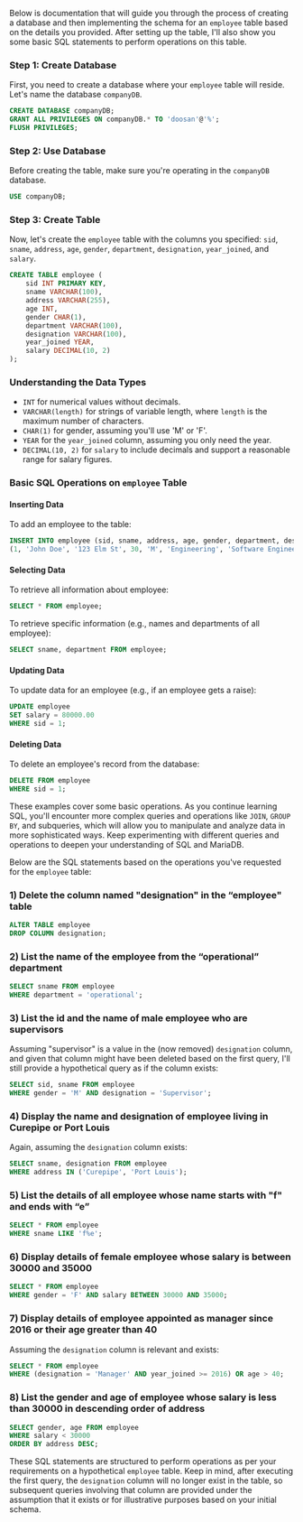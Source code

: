 Below is documentation that will guide you through the process of creating a database and then implementing the schema for an `employee` table based on the details you provided. After setting up the table, I'll also show you some basic SQL statements to perform operations on this table.

### Step 1: Create Database
First, you need to create a database where your `employee` table will reside. Let's name the database `companyDB`.

```sql
CREATE DATABASE companyDB;
GRANT ALL PRIVILEGES ON companyDB.* TO 'doosan'@'%';
FLUSH PRIVILEGES;
```

### Step 2: Use Database
Before creating the table, make sure you're operating in the `companyDB` database.

```sql
USE companyDB;
```

### Step 3: Create Table
Now, let's create the `employee` table with the columns you specified: `sid`, `sname`, `address`, `age`, `gender`, `department`, `designation`, `year_joined`, and `salary`.

```sql
CREATE TABLE employee (
    sid INT PRIMARY KEY,
    sname VARCHAR(100),
    address VARCHAR(255),
    age INT,
    gender CHAR(1),
    department VARCHAR(100),
    designation VARCHAR(100),
    year_joined YEAR,
    salary DECIMAL(10, 2)
);
```

### Understanding the Data Types
- `INT` for numerical values without decimals.
- `VARCHAR(length)` for strings of variable length, where `length` is the maximum number of characters.
- `CHAR(1)` for gender, assuming you'll use 'M' or 'F'.
- `YEAR` for the `year_joined` column, assuming you only need the year.
- `DECIMAL(10, 2)` for `salary` to include decimals and support a reasonable range for salary figures.

### Basic SQL Operations on `employee` Table

#### Inserting Data
To add an employee to the table:

```sql
INSERT INTO employee (sid, sname, address, age, gender, department, designation, year_joined, salary) VALUES
(1, 'John Doe', '123 Elm St', 30, 'M', 'Engineering', 'Software Engineer', 2022, 75000.00);
```

#### Selecting Data
To retrieve all information about employee:

```sql
SELECT * FROM employee;
```

To retrieve specific information (e.g., names and departments of all employee):

```sql
SELECT sname, department FROM employee;
```

#### Updating Data
To update data for an employee (e.g., if an employee gets a raise):

```sql
UPDATE employee
SET salary = 80000.00
WHERE sid = 1;
```

#### Deleting Data
To delete an employee's record from the database:

```sql
DELETE FROM employee
WHERE sid = 1;
```

These examples cover some basic operations. As you continue learning SQL, you'll encounter more complex queries and operations like `JOIN`, `GROUP BY`, and subqueries, which will allow you to manipulate and analyze data in more sophisticated ways. Keep experimenting with different queries and operations to deepen your understanding of SQL and MariaDB.



Below are the SQL statements based on the operations you've requested for the `employee` table:

### 1) Delete the column named "designation" in the “employee" table

```sql
ALTER TABLE employee
DROP COLUMN designation;
```

### 2) List the name of the employee from the “operational” department

```sql
SELECT sname FROM employee
WHERE department = 'operational';
```

### 3) List the id and the name of male employee who are supervisors

Assuming "supervisor" is a value in the (now removed) `designation` column, and given that column might have been deleted based on the first query, I'll still provide a hypothetical query as if the column exists:

```sql
SELECT sid, sname FROM employee
WHERE gender = 'M' AND designation = 'Supervisor';
```

### 4) Display the name and designation of employee living in Curepipe or Port Louis

Again, assuming the `designation` column exists:

```sql
SELECT sname, designation FROM employee
WHERE address IN ('Curepipe', 'Port Louis');
```

### 5) List the details of all employee whose name starts with "f" and ends with “e”

```sql
SELECT * FROM employee
WHERE sname LIKE 'f%e';
```

### 6) Display details of female employee whose salary is between 30000 and 35000

```sql
SELECT * FROM employee
WHERE gender = 'F' AND salary BETWEEN 30000 AND 35000;
```

### 7) Display details of employee appointed as manager since 2016 or their age greater than 40

Assuming the `designation` column is relevant and exists:

```sql
SELECT * FROM employee
WHERE (designation = 'Manager' AND year_joined >= 2016) OR age > 40;
```

### 8) List the gender and age of employee whose salary is less than 30000 in descending order of address

```sql
SELECT gender, age FROM employee
WHERE salary < 30000
ORDER BY address DESC;
```

These SQL statements are structured to perform operations as per your requirements on a hypothetical `employee` table. Keep in mind, after executing the first query, the `designation` column will no longer exist in the table, so subsequent queries involving that column are provided under the assumption that it exists or for illustrative purposes based on your initial schema.